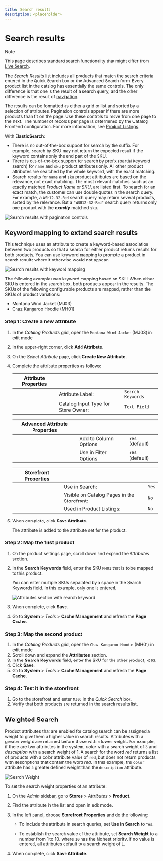 ```yaml
---
title: Search results
description: <placeholder>
---
```

# Search results

>[!NOTE]
>
>This page describes standard search functionality that might differ from [Live Search](https://experienceleague.adobe.com/docs/commerce-merchant-services/live-search/overview.html).

The _Search Results_ list includes all products that match the search criteria entered in the Quick Search box or the Advanced Search form. Every product list in the catalog has essentially the same controls. The only difference is that one is the result of a search query, and the other difference is the result of [navigation](navigation.md).

The results can be formatted as either a grid or list and sorted by a selection of attributes. Pagination controls appear if there are more products than fit on the page. Use these controls to move from one page to the next. The number of records per page is determined by the Catalog Frontend configuration. For more information, see [Product Listings](navigation-product-listings.md).

With **ElasticSearch**:

- There is no out-of-the-box support for search by the suffix. For example, search by SKU may not return the expected result if the keyword contains only the end part of the SKU.
- There is out-of-the-box support for search by prefix (partial keyword search) for `name` and `sku` product attributes only. All other product attributes are searched by the whole keyword, with the exact matching.
- Search results for `name` and `sku` product attributes are based on the relevance, not exact matching. The most relevant matches, such as an exactly matched _Product Name_ or _SKU_, are listed first. To search for an exact match, the customer can use double quotes in the search query. For example, a `WSH12-32-Red` search query may return several products, sorted by the relevance. But a `"WSH12-32-Red"` search query returns only one product with the **_exactly_** matched `sku`.

![Search results with pagination controls](./assets/storefront-search-results-shorts.png)<!-- zoom -->

## Keyword mapping to extend search results

This technique uses an attribute to create a keyword-based association between two products so that a search for either product returns results for both products. You can use keyword mapping to promote a product in search results where it otherwise would not appear.

![Search results with keyword mapping](./assets/storefront-search-results-extended.png)<!-- zoom -->

The following example uses keyword mapping based on SKU. When either SKU is entered in the search box, both products appear in the results. The SKUs of the following configurable products are mapped, rather than the SKUs of product variations:

- Montana Wind Jacket (MJ03)
- Chaz Kangaroo Hoodie (MH01)

### Step 1: Create a new attribute

1. In the _Catalog Products_ grid, open the `Montana Wind Jacket` (MJ03) in edit mode.
1. In the upper-right corner, click **Add Attribute**.
1. On the _Select Attribute_ page, click **Create New Attribute**.
1. Complete the attribute properties as follows:

   |Attribute Properties|||
   |----|-----|-----|
   | |Attribute Label:|`Search Keywords`|
   | |Catalog Input Type for Store Owner:|`Text Field`|

   |Advanced Attribute Properties|||
      |----|-----|-----|
   | |Add to Column Options:|`Yes` (default)|
   | |Use in Filter Options:|`Yes` (default)|

   |Storefront Properties|||
   |----|-----|-----|
   | |Use in Search:|`Yes` |
   | |Visible on Catalog Pages in the Storefront:|`No` |
   | |Used in Product Listings:|`No` |

1. When complete, click **Save Attribute**.

   The attribute is added to the attribute set for the product.

### Step 2: Map the first product

1. On the product settings page, scroll down and expand the _Attributes_ section.
1. In the **Search Keywords** field, enter the SKU `MH01` that is to be mapped to this product.

   You can enter multiple SKUs separated by a space in the Search Keywords field. In this example, only one is entered.

   ![Attributes section with search keyword](./assets/search-keywords-attribute.png)<!-- zoom -->

1. When complete, click **Save**.
1. Go to **System** > _Tools_ > **Cache Management** and refresh the **Page Cache**.

### Step 3: Map the second product

1. In the _Catalog Products_ grid, open the `Chaz Kangaroo Hoodie` (MH01) in edit mode.
1. Scroll down and expand the **Attributes** section.
1. In the **Search Keywords** field, enter the SKU for the other product, `MJ03`.
1. Click **Save**.
1. Go to **System** > _Tools_ > **Cache Management** and refresh the **Page Cache**.

### Step 4: Test it in the storefront

1. Go to the storefront and enter `MJ03` in the _Quick Search_ box.
1. Verify that both products are returned in the search results list.

## Weighted Search

Product attributes that are enabled for catalog search can be assigned a weight to give them a higher value in search results. Attributes with a greater weight are returned before those with a lower weight. For example, if there are two attributes in the system, _color_ with a search weight of 3 and _description_ with a search weight of 1. A search for the word _red_ returns a list of products with a color attribute value of `red`, but does not return products with descriptions that contain the word _red_. In this example, the `color` attribute has a greater defined weight than the `description` attribute.

![Search Weight](./assets/search-weight.png)<!-- zoom -->

To set the search weight properties of an attribute:

1. On the _Admin_ sidebar, go to **Stores** > _Attributes_ > **Product**.

1. Find the attribute in the list and open in edit mode.

1. In the left panel, choose **Storefront Properties** and do the following:

   - To include the attribute in search queries, set **Use in Search** to `Yes`.

   - To establish the search value of the attribute, set **Search Weight** to a number from 1 to 10, where `10` has the highest priority. If no value is entered, all attributes default to a search weight of `1`.

1. When complete, click **Save Attribute**.
